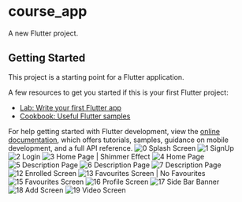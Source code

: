 # course_app

A new Flutter project.

## Getting Started

This project is a starting point for a Flutter application.

A few resources to get you started if this is your first Flutter project:

- [Lab: Write your first Flutter app](https://docs.flutter.dev/get-started/codelab)
- [Cookbook: Useful Flutter samples](https://docs.flutter.dev/cookbook)

For help getting started with Flutter development, view the
[online documentation](https://docs.flutter.dev/), which offers tutorials,
samples, guidance on mobile development, and a full API reference.
![0 Splash Screen](https://user-images.githubusercontent.com/79190719/189412007-0b8ed3c1-af7c-4495-beab-cb5abec9f395.png)
![1 SignUp](https://user-images.githubusercontent.com/79190719/189412009-a5b55697-6258-46a1-aacf-acaac75843f2.png)
![2 Login](https://user-images.githubusercontent.com/79190719/189412016-9be4a69d-ecff-41f4-b5c0-b4507133e7dd.png)
![3 Home Page | Shimmer Effect](https://user-images.githubusercontent.com/79190719/189412021-9c697722-ea42-4321-857c-f6c0c6acab03.png)
![4 Home Page](https://user-images.githubusercontent.com/79190719/189412023-257e00a6-9c35-41f1-b70e-f9b24657a856.png)
![5 Description Page](https://user-images.githubusercontent.com/79190719/189412029-eeb37739-b545-4dac-b013-927d4765a7bd.png)
![6 Description Page](https://user-images.githubusercontent.com/79190719/189412035-f5794421-c908-4a64-8b09-8b7c26d9e020.png)
![7 Description Page](https://user-images.githubusercontent.com/79190719/189412051-c45ce182-371d-45c1-9931-45bd59d295a5.png)
![12 Enrolled Screen](https://user-images.githubusercontent.com/79190719/189412057-1cf43067-bfda-463b-ae60-c3f6bab728f9.png)
![13 Favourites Screen | No Favourites](https://user-images.githubusercontent.com/79190719/189412069-88cb19ee-4841-4bfc-9cb2-76c34aee949d.png)
![15 Favourites Screen](https://user-images.githubusercontent.com/79190719/189412076-e3728d19-3d09-4411-af31-72aa8ec3019d.png)
![16 Profile Screen](https://user-images.githubusercontent.com/79190719/189412081-35dabe91-8e8d-402c-bb4f-842b278f7883.png)
![17 Side Bar Banner](https://user-images.githubusercontent.com/79190719/189412088-62dfb686-f83b-4117-94a5-c8f940293366.png)
![18 Add Screen](https://user-images.githubusercontent.com/79190719/189412091-8a3a7785-c3d8-4c35-a052-d011beead48f.png)
![19 Video Screen](https://user-images.githubusercontent.com/79190719/189412096-1227f4c1-9b80-460f-84ac-0213c754ac85.png)
